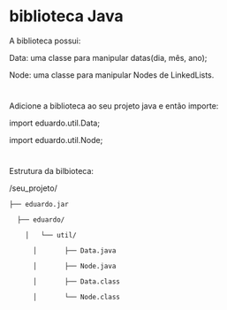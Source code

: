 # biblioteca Java
A biblioteca possui:

Data: uma classe para manipular datas(dia, mês, ano);

Node: uma classe para manipular Nodes de LinkedLists.

# #

Adicione a biblioteca ao seu projeto java e então importe:

import eduardo.util.Data;

import eduardo.util.Node;

# #

Estrutura da bilbioteca:

/seu_projeto/

    ├── eduardo.jar

      ├── eduardo/

        │   └── util/

          │       ├── Data.java
  
          │       ├── Node.java

          │       ├── Data.class

          │       └── Node.class
